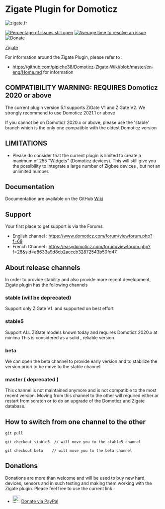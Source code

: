 # Zigate Plugin for Domoticz

![zigate.fr](https://github.com/pipiche38/Domoticz-Zigate-Wiki/blob/master/Images/ZiGate.png)

[![Percentage of issues still open](http://isitmaintained.com/badge/open/pipiche38/Domoticz-Zigate.svg)](http://isitmaintained.com/project/pipiche38/Domoticz-Zigate "Percentage of issues still open")
[![Average time to resolve an issue](http://isitmaintained.com/badge/resolution/pipiche38/Domoticz-Zigate.svg)](http://isitmaintained.com/project/pipiche38/Domoticz-Zigate "Average time to resolve an issue")
[![Donate](https://img.shields.io/badge/Donate-PayPal-green.svg)](https://paypal.me/pipiche "Donate via PayPal")

[Zigate](https://zigate.fr "Python Plugin for Domoticz home automation.")

For information around the Zigate Plugin, please refer to :

* <https://github.com/pipiche38/Domoticz-Zigate-Wiki/blob/master/en-eng/Home.md> for information

## COMPATIBILITY WARNING: REQUIRES Domoticz 2020 or above

The current plugin version 5.1 supports ZiGate V1 and ZiGate V2. 
We strongly recommend to use Domoticz 2021.1 or above

If you cannot be on Domoticz 2020.x or above, please use the 'stable' branch which is the only one compatible with the oldest Domoticz version

## LIMITATIONS

* Please do consider that the current plugin is limited to create a maximum of 255 "Widgets" (Domoticz devices).  This will still give you the possibility to integrate a large number of Zigbee devices , but not an unlimited number.

## Documentation

Documentation are available on the GitHub [Wiki](https://github.com/pipiche38/Domoticz-Zigate-Wiki "Wiki")

## Support

Your first place to get support is via the Forums.

* English channel : <https://www.domoticz.com/forum/viewforum.php?f=68>
* French Channel : <https://easydomoticz.com/forum/viewforum.php?f=28&sid=a8633a9d8cb2acccb32872543b50fd47>

## About release channels

In order to provide stability and also provide more recent development, Zigate plugin has the following channels

### stable (will be deprecated)

Support only ZiGate V1. and supported on best effort

### stable5

Support ALL ZiGate models known today and requires Domoticz 2020.x at minima
This is considered as a solid , reliable version.

### beta

We can open the beta channel to provide early version and to stabilize the version priori to be move to the stable channel

### master ( deprecated )

This channel is not maintained anymore and is not compatible to the most recent version.
Moving from this channel to the other will required either ar restart from scratch or to do an upgrade of the Domoticz and Zigate database.

## How to switch from one channel to the other

`git pull`

`git checkout stable5  // will move you to the stable5 channel`

`git checkout beta    // will move you to the beta channel`

## Donations

Donations are more than welcome and will be used to buy new hard, devices, sensors and in such testing and making them working with the Zigate plugin. Please feel free to use the current link :

* <img src="https://www.pipiche.fr//pp.svg" width="24" height="24" alt="Donate via Paypal"/> <a href="https://paypal.me/pipiche">Donate via PayPal</a><br/>
